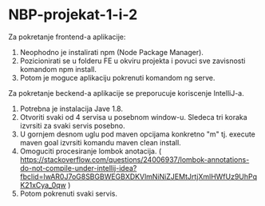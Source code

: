 # NBP-projekat-1-i-2

Za pokretanje frontend-a aplikacije:
1. Neophodno je instalirati npm (Node Package Manager). 
2. Pozicionirati se u folderu FE u okviru projekta i povuci sve zavisnosti komandom npm install. 
3. Potom je moguce aplikaciju pokrenuti komandom ng serve.

Za pokretanje beckend-a aplikacije se preporucuje koriscenje IntelliJ-a. 
1. Potrebna je instalacija Jave 1.8.
2. Otvoriti svaki od 4 servisa u posebnom window-u. Sledeca tri koraka izvrsiti za svaki servis posebno.
3. U gornjem desnom uglu pod maven opcijama konkretno "m" tj. execute maven goal izvrsiti komandu maven clean install.
4. Omoguciti procesiranje lombok anotacija. ( https://stackoverflow.com/questions/24006937/lombok-annotations-do-not-compile-under-intellij-idea?fbclid=IwAR0J7oG8SBGBWEGBXDKVlmNiNiZJEMtJrtjXmlHWfUz9UhPqK21xCya_0qw )
5. Potom pokrenuti svaki servis.
